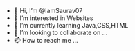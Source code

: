 - 👋 Hi, I’m @IamSaurav07
- 👀 I’m interested in Websites
- 🌱 I’m currently learning Java,CSS,HTML
- 💞️ I’m looking to collaborate on ...
- 📫 How to reach me ...

<!---
IamSaurav07/IamSaurav07 is a ✨ special ✨ repository because its `README.md` (this file) appears on your GitHub profile.
You can click the Preview link to take a look at your changes.
--->
